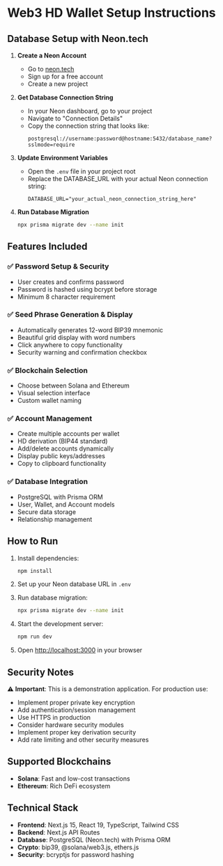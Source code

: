 # Web3 HD Wallet Setup Instructions

## Database Setup with Neon.tech

1. **Create a Neon Account**
   - Go to [neon.tech](https://neon.tech)
   - Sign up for a free account
   - Create a new project

2. **Get Database Connection String**
   - In your Neon dashboard, go to your project
   - Navigate to "Connection Details"
   - Copy the connection string that looks like:
     ```
     postgresql://username:password@hostname:5432/database_name?sslmode=require
     ```

3. **Update Environment Variables**
   - Open the `.env` file in your project root
   - Replace the DATABASE_URL with your actual Neon connection string:
     ```
     DATABASE_URL="your_actual_neon_connection_string_here"
     ```

4. **Run Database Migration**
   ```bash
   npx prisma migrate dev --name init
   ```

## Features Included

### ✅ Password Setup & Security
- User creates and confirms password
- Password is hashed using bcrypt before storage
- Minimum 8 character requirement

### ✅ Seed Phrase Generation & Display
- Automatically generates 12-word BIP39 mnemonic
- Beautiful grid display with word numbers
- Click anywhere to copy functionality
- Security warning and confirmation checkbox

### ✅ Blockchain Selection
- Choose between Solana and Ethereum
- Visual selection interface
- Custom wallet naming

### ✅ Account Management
- Create multiple accounts per wallet
- HD derivation (BIP44 standard)
- Add/delete accounts dynamically
- Display public keys/addresses
- Copy to clipboard functionality

### ✅ Database Integration
- PostgreSQL with Prisma ORM
- User, Wallet, and Account models
- Secure data storage
- Relationship management

## How to Run

1. Install dependencies:
   ```bash
   npm install
   ```

2. Set up your Neon database URL in `.env`

3. Run database migration:
   ```bash
   npx prisma migrate dev --name init
   ```

4. Start the development server:
   ```bash
   npm run dev
   ```

5. Open [http://localhost:3000](http://localhost:3000) in your browser

## Security Notes

⚠️ **Important**: This is a demonstration application. For production use:

- Implement proper private key encryption
- Add authentication/session management
- Use HTTPS in production
- Consider hardware security modules
- Implement proper key derivation security
- Add rate limiting and other security measures

## Supported Blockchains

- **Solana**: Fast and low-cost transactions
- **Ethereum**: Rich DeFi ecosystem

## Technical Stack

- **Frontend**: Next.js 15, React 19, TypeScript, Tailwind CSS
- **Backend**: Next.js API Routes
- **Database**: PostgreSQL (Neon.tech) with Prisma ORM
- **Crypto**: bip39, @solana/web3.js, ethers.js
- **Security**: bcryptjs for password hashing
